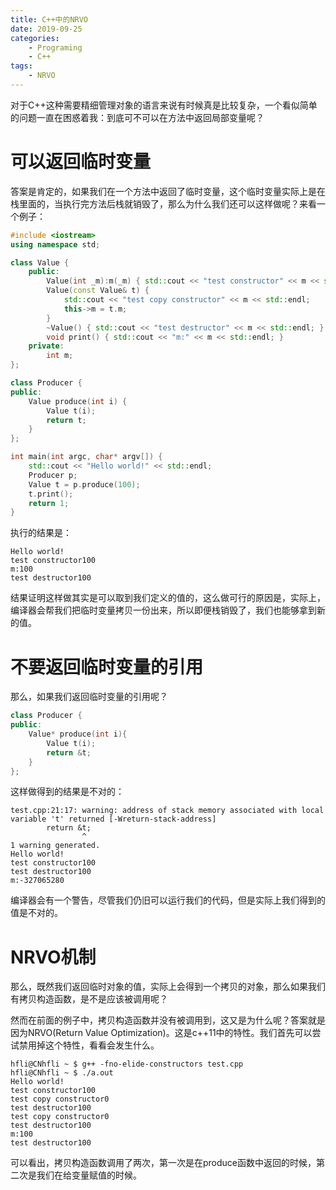 ```yaml
---
title: C++中的NRVO
date: 2019-09-25
categories:  
    - Programing
    - C++
tags:
	- NRVO
---
```

对于C++这种需要精细管理对象的语言来说有时候真是比较复杂，一个看似简单的问题一直在困惑着我：到底可不可以在方法中返回局部变量呢？
<!-- more -->

# 可以返回临时变量

答案是肯定的，如果我们在一个方法中返回了临时变量，这个临时变量实际上是在栈里面的，当执行完方法后栈就销毁了，那么为什么我们还可以这样做呢？来看一个例子：

```c++
#include <iostream>
using namespace std;

class Value {
    public:
        Value(int _m):m(_m) { std::cout << "test constructor" << m << std::endl; }
        Value(const Value& t) { 
            std::cout << "test copy constructor" << m << std::endl; 
            this->m = t.m;
        }
        ~Value() { std::cout << "test destructor" << m << std::endl; }
        void print() { std::cout << "m:" << m << std::endl; }
    private:
        int m;
};

class Producer {
public:
    Value produce(int i) {
        Value t(i);
        return t;
    }
};

int main(int argc, char* argv[]) {
    std::cout << "Hello world!" << std::endl;
    Producer p;
    Value t = p.produce(100);
    t.print();
    return 1;
}

```
执行的结果是：

```
Hello world!
test constructor100
m:100
test destructor100
```
结果证明这样做其实是可以取到我们定义的值的，这么做可行的原因是，实际上，编译器会帮我们把临时变量拷贝一份出来，所以即便栈销毁了，我们也能够拿到新的值。

# 不要返回临时变量的引用

那么，如果我们返回临时变量的引用呢？
```c++
class Producer {
public:
    Value* produce(int i){
        Value t(i);
        return &t;
    }
};
```
这样做得到的结果是不对的：
```
test.cpp:21:17: warning: address of stack memory associated with local variable 't' returned [-Wreturn-stack-address]
        return &t;
                ^
1 warning generated.
Hello world!
test constructor100
test destructor100
m:-327065280
```
编译器会有一个警告，尽管我们仍旧可以运行我们的代码，但是实际上我们得到的值是不对的。

# NRVO机制
那么，既然我们返回临时对象的值，实际上会得到一个拷贝的对象，那么如果我们有拷贝构造函数，是不是应该被调用呢？

然而在前面的例子中，拷贝构造函数并没有被调用到，这又是为什么呢？答案就是因为NRVO(Return Value Optimization)。这是c++11中的特性。我们首先可以尝试禁用掉这个特性，看看会发生什么。

```
hfli@CNhfli ~ $ g++ -fno-elide-constructors test.cpp
hfli@CNhfli ~ $ ./a.out
Hello world!
test constructor100
test copy constructor0
test destructor100
test copy constructor0
test destructor100
m:100
test destructor100
```
可以看出，拷贝构造函数调用了两次，第一次是在produce函数中返回的时候，第二次是我们在给变量赋值的时候。
